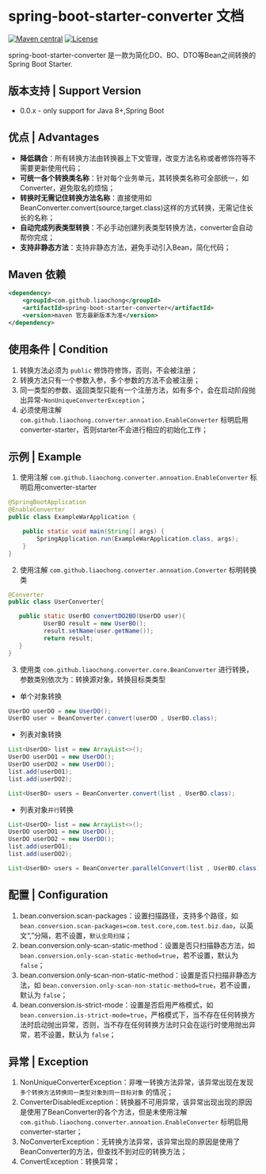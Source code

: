 # spring-boot-starter-converter 文档
[![Maven central](https://maven-badges.herokuapp.com/maven-central/com.github.liaochong/spring-boot-starter-converter/badge.svg)](https://maven-badges.herokuapp.com/maven-central/com.github.liaochong/spring-boot-starter-converter)
[![License](http://img.shields.io/:license-apache-brightgreen.svg)](http://www.apache.org/licenses/LICENSE-2.0.html)

spring-boot-starter-converter 是一款为简化DO、BO、DTO等Bean之间转换的Spring Boot Starter.

版本支持 | Support Version
------------------

- 0.0.x - only support for Java 8+,Spring Boot

优点 | Advantages
------------------

- **降低耦合**：所有转换方法由转换器上下文管理，改变方法名称或者修饰符等不需要更新使用代码；
- **可统一各个转换类名称**：针对每个业务单元，其转换类名称可全部统一，如Converter，避免取名的烦恼；
- **转换时无需记住转换方法名称**：直接使用如BeanConverter.convert(source,target.class)这样的方式转换，无需记住长长的名称；
- **自动完成列表类型转换**：不必手动创建列表类型转换方法，converter会自动帮你完成；
- **支持非静态方法**：支持非静态方法，避免手动引入Bean，简化代码；

Maven 依赖
------------------
```xml
<dependency>
    <groupId>com.github.liaochong</groupId>
    <artifactId>spring-boot-starter-converter</artifactId>
    <version>maven 官方最新版本为准</version>
</dependency>
```

使用条件 | Condition
------------------
1. 转换方法必须为 `public` 修饰符修饰，否则，不会被注册；
2. 转换方法只有一个参数入参，多个参数的方法不会被注册；
3. 同一类型的参数、返回类型只能有一个注册方法，如有多个，会在启动阶段抛出异常-`NonUniqueConverterException`； 
4. 必须使用注解 `com.github.liaochong.converter.annoation.EnableConverter` 标明启用converter-starter，否则starter不会进行相应的初始化工作；

示例 | Example
------------------

1. 使用注解 `com.github.liaochong.converter.annoation.EnableConverter` 标明启用converter-starter

```java
@SpringBootApplication
@EnableConverter
public class ExampleWarApplication {

    public static void main(String[] args) {
        SpringApplication.run(ExampleWarApplication.class, args);
    }
}
```

2. 使用注解 `com.github.liaochong.converter.annoation.Converter` 标明转换类

```java
@Converter
public class UserConverter{

   public static UserBO convertDO2BO(UserDO user){
          UserBO result = new UserBO();
          result.setName(user.getName());
          return result;
   }
}
```
3. 使用类 `com.github.liaochong.converter.core.BeanConverter` 进行转换，参数类别依次为：转换源对象，转换目标类类型

- 单个对象转换
```java
UserDO userDO = new UserDO();
UserBO user = BeanConverter.convert(userDO , UserBO.class);
```
- 列表对象转换
```java
List<UserDO> list = new ArrayList<>();
UserDO userDO1 = new UserDO();
UserDO userDO2 = new UserDO();
list.add(userDO1);
list.add(userDO2);

List<UserBO> users = BeanConverter.convert(list , UserBO.class);
```
- 列表对象`并行`转换
```java
List<UserDO> list = new ArrayList<>();
UserDO userDO1 = new UserDO();
UserDO userDO2 = new UserDO();
list.add(userDO1);
list.add(userDO2);

List<UserBO> users = BeanConverter.parallelConvert(list , UserBO.class);
```
配置 | Configuration
--------------------
1. bean.conversion.scan-packages：设置扫描路径，支持多个路径，如 `bean.conversion.scan-packages=com.test.core,com.test.biz.dao`，以英文“,”分隔，若不设置，`默认全局扫描`；
2. bean.conversion.only-scan-static-method：设置是否只扫描静态方法，如 `bean.conversion.only-scan-static-method=true`，若不设置，默认为 `false`；
3. bean.conversion.only-scan-non-static-method：设置是否只扫描非静态方法，如 `bean.conversion.only-scan-non-static-method=true`，若不设置，默认为 `false`；
4. bean.conversion.is-strict-mode：设置是否启用严格模式，如`bean.conversion.is-strict-mode=true`，严格模式下，当不存在任何转换方法时启动抛出异常，否则，当不存在任何转换方法时只会在运行时使用抛出异常，若不设置，默认为 `false`；

异常 | Exception
-------------------
1. NonUniqueConverterException：非唯一转换方法异常，该异常出现在发现 `多个转换方法转换同一类型对象到同一目标对象` 的情况；
2. ConverterDisabledException：转换器不可用异常，该异常出现出现的原因是使用了BeanConverter的各个方法，但是未使用注解 `com.github.liaochong.converter.annoation.EnableConverter` 标明启用converter-starter；
3. NoConverterException：无转换方法异常，该异常出现的原因是使用了BeanConverter的方法，但查找不到对应的转换方法；
4. ConvertException：转换异常；
